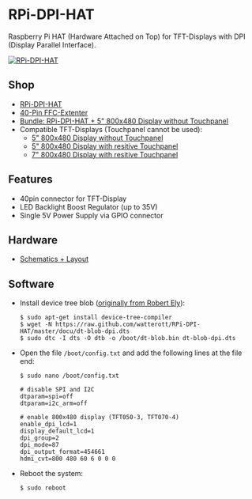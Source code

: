 # RPi-DPI-HAT
Raspberry Pi HAT (Hardware Attached on Top) for TFT-Displays with DPI (Display Parallel Interface).


[![RPi-DPI-HAT](https://github.com/watterott/RPi-DPI-HAT/raw/master/hardware/RPi-DPI-HAT_v10.jpg)](http://www.watterott.com/en/RPi-DPI-HAT)


## Shop
* [RPi-DPI-HAT](http://www.watterott.com/en/RPi-DPI-HAT)
* [40-Pin FFC-Extenter](http://www.watterott.com/en/40-Pin-FFC-extenter)
* [Bundle: RPi-DPI-HAT + 5" 800x480 Display without Touchpanel](http://www.watterott.com/en/5-800x480-RPi-DPI-HAT)
* Compatible TFT-Displays (Touchpanel cannot be used):
  * [5" 800x480 Display without Touchpanel](http://www.watterott.com/en/5-800x480-TFT-Display-without-TP)
  * [5" 800x480 Display with resitive Touchpanel](http://www.watterott.com/en/5-800x480-TFT-Display)
  * [7" 800x480 Display with resitive Touchpanel](http://www.watterott.com/en/7-800x480-TFT-Display)


## Features
* 40pin connector for TFT-Display
* LED Backlight Boost Regulator (up to 35V)
* Single 5V Power Supply via GPIO connector


## Hardware
* [Schematics + Layout](https://github.com/watterott/RPi-DPI-HAT/tree/master/hardware)


## Software
* Install device tree blob ([originally from Robert Ely](https://github.com/robertely/dpi666)):
    ```
    $ sudo apt-get install device-tree-compiler
    $ wget -N https://raw.github.com/watterott/RPi-DPI-HAT/master/docu/dt-blob-dpi.dts
    $ sudo dtc -I dts -O dtb -o /boot/dt-blob.bin dt-blob-dpi.dts
    ```

* Open the file ```/boot/config.txt``` and add the following lines at the file end:
    ```
    $ sudo nano /boot/config.txt
    ```
    ```
    # disable SPI and I2C
    dtparam=spi=off
    dtparam=i2c_arm=off
    
    # enable 800x480 display (TFT050-3, TFT070-4)
    enable_dpi_lcd=1
    display_default_lcd=1
    dpi_group=2
    dpi_mode=87
    dpi_output_format=454661
    hdmi_cvt=800 480 60 6 0 0 0
    ```

* Reboot the system:
    ```
    $ sudo reboot
    ```
